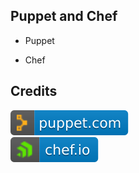 Puppet and Chef
---------------

- Puppet

- Chef

Credits
-------
[![image](
Credits/puppet.com.svg)](https://puppet.com/)  
[![image](
Credits/chef.io.svg)](https://chef.io/)